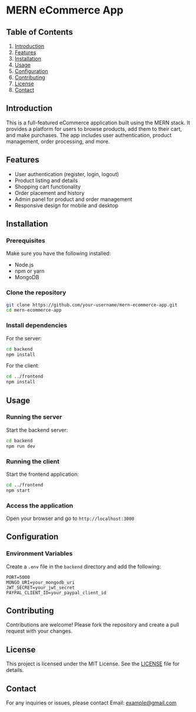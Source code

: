 
# MERN eCommerce App

## Table of Contents

1. [Introduction](#introduction)
2. [Features](#features)
3. [Installation](#installation)
4. [Usage](#usage)
5. [Configuration](#configuration)
6. [Contributing](#contributing)
7. [License](#license)
8. [Contact](#contact)

## Introduction

This is a full-featured eCommerce application built using the MERN stack. It provides a platform for users to browse products, add them to their cart, and make purchases. The app includes user authentication, product management, order processing, and more.

## Features

- User authentication (register, login, logout)
- Product listing and details
- Shopping cart functionality
- Order placement and history
- Admin panel for product and order management
- Responsive design for mobile and desktop

## Installation

### Prerequisites

Make sure you have the following installed:

- Node.js
- npm or yarn
- MongoDB

### Clone the repository

```bash
git clone https://github.com/your-username/mern-ecommerce-app.git
cd mern-ecommerce-app
```

### Install dependencies

For the server:

```bash
cd backend
npm install
```

For the client:

```bash
cd ../frontend
npm install
```

## Usage

### Running the server

Start the backend server:

```bash
cd backend
npm run dev
```

### Running the client

Start the frontend application:

```bash
cd ../frontend
npm start
```

### Access the application

Open your browser and go to `http://localhost:3000`

## Configuration

### Environment Variables

Create a `.env` file in the `backend` directory and add the following:

```env
PORT=5000
MONGO_URI=your_mongodb_uri
JWT_SECRET=your_jwt_secret
PAYPAL_CLIENT_ID=your_paypal_client_id
```

## Contributing

Contributions are welcome! Please fork the repository and create a pull request with your changes.

## License

This project is licensed under the MIT License. See the [LICENSE](LICENSE) file for details.

## Contact

For any inquiries or issues, please contact Email: example@gmail.com


